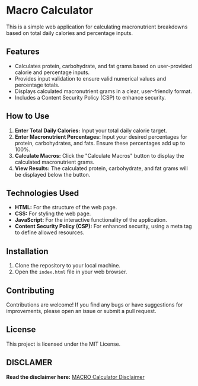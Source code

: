 # Macro Calculator

This is a simple web application for calculating macronutrient breakdowns based on total daily calories and percentage inputs.

## Features

* Calculates protein, carbohydrate, and fat grams based on user-provided calorie and percentage inputs.
* Provides input validation to ensure valid numerical values and percentage totals.
* Displays calculated macronutrient grams in a clear, user-friendly format.
* Includes a Content Security Policy (CSP) to enhance security.

## How to Use

1.  **Enter Total Daily Calories:** Input your total daily calorie target.
2.  **Enter Macronutrient Percentages:** Input your desired percentages for protein, carbohydrates, and fats. Ensure these percentages add up to 100%.
3.  **Calculate Macros:** Click the "Calculate Macros" button to display the calculated macronutrient grams.
4.  **View Results:** The calculated protein, carbohydrate, and fat grams will be displayed below the button.

## Technologies Used

* **HTML:** For the structure of the web page.
* **CSS:** For styling the web page.
* **JavaScript:** For the interactive functionality of the application.
* **Content Security Policy (CSP):** For enhanced security, using a meta tag to define allowed resources.

## Installation

1.  Clone the repository to your local machine.
2.  Open the `index.html` file in your web browser.

## Contributing

Contributions are welcome! If you find any bugs or have suggestions for improvements, please open an issue or submit a pull request.

## License

This project is licensed under the MIT License.

## DISCLAMER

**Read the disclaimer here:** [MACRO Calculator Disclaimer](/DISCLAIMER.md)
